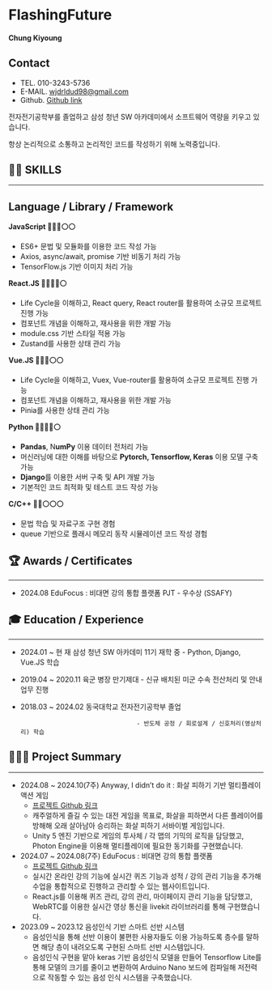 # FlashingFuture
#### Chung Kiyoung
## Contact

- TEL.          010-3243-5736
- E-MAIL.    wjdrldud98@gmail.com
- Github.     [Github link](https://github.com/FlashingFuture)

전자전기공학부를 졸업하고 삼성 청년 SW 아카데미에서 소프트웨어 역량을 키우고 있습니다.

항상 논리적으로 소통하고 논리적인 코드를 작성하기 위해 노력중입니다.

## 👨‍💻 **SKILLS**

---

## Language / Library / Framework

**JavaScript 🔵🔵🔵⚪⚪**

- ES6+ 문법 및 모듈화를 이용한 코드 작성 가능
- Axios, async/await, promise 기반 비동기 처리 가능
- TensorFlow.js 기반 이미지 처리 가능

**React.JS      🔵🔵🔵🔵⚪**

- Life Cycle을 이해하고, React query, React router를 활용하여 소규모 프로젝트 진행 가능
- 컴포넌트 개념을 이해하고, 재사용을 위한 개발 가능
- module.css 기반 스타일 적용 가능
- Zustand를 사용한 상태 관리 가능

**Vue.JS      🔵🔵🔵⚪⚪**

- Life Cycle을 이해하고, Vuex, Vue-router를 활용하여 소규모 프로젝트 진행 가능
- 컴포넌트 개념을 이해하고, 재사용을 위한 개발 가능
- Pinia를 사용한 상태 관리 가능

**Python      🔵🔵🔵🔵⚪**

- **Pandas**, N**umPy** 이용 데이터 전처리 가능
- 머신러닝에 대한 이해를 바탕으로 **Pytorch, Tensorflow, Keras** 이용 모델 구축 가능
- **Django**를 이용한 서버 구축 및 API 개발 가능
- 기본적인 코드 최적화 및 테스트 코드 작성 가능

**C/C++      🔵🔵⚪⚪⚪**

- 문법 학습 및 자료구조 구현 경험
- queue 기반으로 플래시 메모리 동작 시뮬레이션 코드 작성 경험

## 🏆 Awards / Certificates

---

- 2024.08     EduFocus : 비대면 강의 통합 플랫폼 PJT - 우수상 (SSAFY)

## 🎓 Education / Experience

---

- 2024.01 ~ 현     재    삼성 청년 SW 아카데미 11기 재학 중
                                  - Python, Django, Vue.JS 학습
- 2019.04 ~ 2020.11    육군 병장 만기제대
                                  - 신규 배치된 미군 수속 전산처리 및 안내 업무 진행
- 2018.03 ~ 2024.02    동국대학교 전자전기공학부 졸업
    
                                      - 반도체 공정 / 회로설계 / 신호처리(영상처리) 학습
    

## 👨🏻‍💻 Project Summary

---

- 2024.08 ~ 2024.10(7주)    Anyway, I didn’t do it : 화살 피하기 기반 멀티플레이 액션 게임
    - [프로젝트 Github 링크](https://github.com/FlashingFuture/Anyway-I-didn-t-do-it)
    - 캐주얼하게 즐길 수 있는 대전 게임을 목표로, 화살을 피하면서 다른 플레이어를 방해해 오래 살아남아 승리하는 화살 피하기 서바이벌 게임입니다.
    - Unity 5 엔진 기반으로 게임의 투사체 / 각 맵의 기믹의 로직을 담당했고, Photon Engine을 이용해 멀티플레이에 필요한 동기화를 구현했습니다.
- 2024.07 ~ 2024.08(7주)    EduFocus : 비대면 강의 통합 플랫폼
    - [프로젝트 Github 링크](https://github.com/FlashingFuture/edufocus)
    - 실시간 온라인 강의 기능에 실시간 퀴즈 기능과 성적 / 강의 관리 기능을 추가해 수업을 통합적으로 진행하고 관리할 수 있는 웹사이트입니다.
    - React.js를 이용해 퀴즈 관리, 강의 관리, 마이페이지 관리 기능을 담당했고, WebRTC를 이용한 실시간 영상 통신을 livekit 라이브러리를 통해 구현했습니다.
- 2023.09 ~ 2023.12    음성인식 기반 스마트 선반 시스템
    - 음성인식을 통해 선반 이용이 불편한 사용자들도 이용 가능하도록 층수를 말하면 해당 층이 내려오도록 구현된 스마트 선반 시스템입니다.
    - 음성인식 구현을 맡아 keras 기반 음성인식 모델을 만들어 Tensorflow Lite를 통해 모델의 크기를 줄이고 변환하여 Arduino Nano 보드에 컴파일해 저전력으로 작동할 수 있는 음성 인식 시스템을 구축했습니다.
